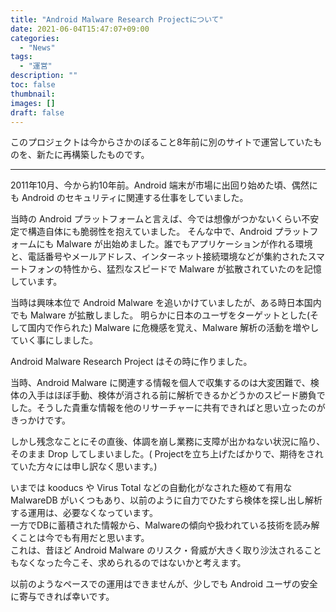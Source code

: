 ```yaml
---
title: "Android Malware Research Projectについて"
date: 2021-06-04T15:47:07+09:00
categories:
  - "News"
tags:
  - "運営"
description: ""
toc: false
thumbnail: 
images: []
draft: false
---
```


このプロジェクトは今からさかのぼること8年前に別のサイトで運営していたものを、新たに再構築したものです。

----

2011年10月、今から約10年前。Android 端末が市場に出回り始めた頃、偶然にも Android のセキュリティに関連する仕事をしていました。

当時の Android プラットフォームと言えば、今では想像がつかないくらい不安定で構造自体にも脆弱性を抱えていました。
そんな中で、Android プラットフォームにも Malware が出始めました。誰でもアプリケーションが作れる環境と、電話番号やメールアドレス、インターネット接続環境などが集約されたスマートフォンの特性から、猛烈なスピードで Malware が拡散されていたのを記憶しています。

当時は興味本位で Android Malware を追いかけていましたが、ある時日本国内でも Malware が拡散しました。
明らかに日本のユーザをターゲットとした(そして国内で作られた) Malware に危機感を覚え、Malware 解析の活動を増やしていく事にしました。

Android Malware Research Project はその時に作りました。

当時、Android Malware に関連する情報を個人で収集するのは大変困難で、検体の入手はほぼ手動、検体が消される前に解析できるかどうかのスピード勝負でした。そうした貴重な情報を他のリサーチャーに共有できればと思い立ったのがきっかけです。

しかし残念なことにその直後、体調を崩し業務に支障が出かねない状況に陥り、そのまま Drop してしまいました。( Projectを立ち上げたばかりで、期待をされていた方々には申し訳なく思います。)

いまでは kooducs や Virus Total などの自動化がなされた極めて有用な MalwareDB がいくつもあり、以前のように自力でひたすら検体を探し出し解析する運用は、必要なくなっています。  
一方でDBに蓄積された情報から、Malwareの傾向や扱われている技術を読み解くことは今でも有用だと思います。  
これは、昔ほど Android Malware のリスク・脅威が大きく取り沙汰されることもなくなった今こそ、求められるのではないかと考えます。

以前のようなペースでの運用はできませんが、少しでも Android ユーザの安全に寄与できれば幸いです。